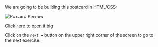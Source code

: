 
We are going to be building this postcard in HTML/CSS:

![Poscard Preview](../assets/thumb.png?raw=true)

[Click here to open it big](../assets/preview.png?raw=true)

Click on the `next ➡` button on the upper right corner of the screen to go to the next exercise. 
